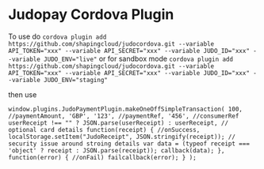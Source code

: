 
Judopay Cordova Plugin
================

To use do
``cordova plugin add https://github.com/shapingcloud/judocordova.git --variable API_TOKEN="xxx" --variable API_SECRET="xxx" --variable JUDO_ID="xxx" --variable JUDO_ENV="live"``
or for sandbox mode
``cordova plugin add https://github.com/shapingcloud/judocordova.git --variable API_TOKEN="xxx" --variable API_SECRET="xxx" --variable JUDO_ID="xxx" --variable JUDO_ENV="staging"``


then use


``
window.plugins.JudoPaymentPlugin.makeOneOffSimpleTransaction(
	100, //paymentAmount,
	'GBP',
	'123', //paymentRef,
	'456', //consumerRef
	userReceipt !== "" ? JSON.parse(userReceipt) : userReceipt, // optional card details
	function(receipt) { //onSuccess,
		localStorage.setItem("JudoReceipt", JSON.stringify(receipt));
		// security issue around stroing details
		var data = (typeof receipt === 'object' ? receipt : JSON.parse(receipt));
		callback(data);
	},
	function(error) { //onFail)
		failcallback(error);
	}
);
``
